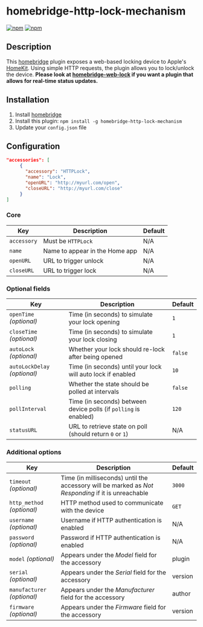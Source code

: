 # homebridge-http-lock-mechanism

[![npm](https://img.shields.io/npm/v/homebridge-http-lock-mechanism.svg)](https://www.npmjs.com/package/homebridge-http-lock-mechanism) [![npm](https://img.shields.io/npm/dt/homebridge-http-lock-mechanism.svg)](https://www.npmjs.com/package/homebridge-http-lock-mechanism)

## Description

This [homebridge](https://github.com/nfarina/homebridge) plugin exposes a web-based locking device to Apple's [HomeKit](http://www.apple.com/ios/home/). Using simple HTTP requests, the plugin allows you to lock/unlock the device. **Please look at [homebridge-web-lock](https://github.com/Tommrodrigues/homebridge-web-lock) if you want a plugin that allows for real-time status updates.**

## Installation

1. Install [homebridge](https://github.com/nfarina/homebridge#installation-details)
2. Install this plugin: `npm install -g homebridge-http-lock-mechanism`
3. Update your `config.json` file

## Configuration

```json
"accessories": [
     {
       "accessory": "HTTPLock",
       "name": "Lock",
       "openURL": "http://myurl.com/open",
       "closeURL": "http://myurl.com/close"
     }
]
```

### Core
| Key | Description | Default |
| --- | --- | --- |
| `accessory` | Must be `HTTPLock` | N/A |
| `name` | Name to appear in the Home app | N/A |
| `openURL` | URL to trigger unlock | N/A |
| `closeURL` | URL to trigger lock | N/A |

### Optional fields
| Key | Description | Default |
| --- | --- | --- |
| `openTime` _(optional)_ | Time (in seconds) to simulate your lock opening | `1` |
| `closeTime` _(optional)_ | Time (in seconds) to simulate your lock closing | `1` |
| `autoLock` _(optional)_ | Whether your lock should re-lock after being opened | `false` |
| `autoLockDelay` _(optional)_ | Time (in seconds) until your lock will auto lock if enabled | `10` |
| `polling` | Whether the state should be polled at intervals | `false` |
| `pollInterval` | Time (in seconds) between device polls (if `polling` is enabled) | `120` |
| `statusURL` | URL to retrieve state on poll (should return `0` or `1`) | N/A |

### Additional options
| Key | Description | Default |
| --- | --- | --- |
| `timeout` _(optional)_ | Time (in milliseconds) until the accessory will be marked as _Not Responding_ if it is unreachable | `3000` |
| `http_method` _(optional)_ | HTTP method used to communicate with the device | `GET` |
| `username` _(optional)_ | Username if HTTP authentication is enabled | N/A |
| `password` _(optional)_ | Password if HTTP authentication is enabled | N/A |
| `model` _(optional)_ | Appears under the _Model_ field for the accessory | plugin |
| `serial` _(optional)_ | Appears under the _Serial_ field for the accessory | version |
| `manufacturer` _(optional)_ | Appears under the _Manufacturer_ field for the accessory | author |
| `firmware` _(optional)_ | Appears under the _Firmware_ field for the accessory | version |
